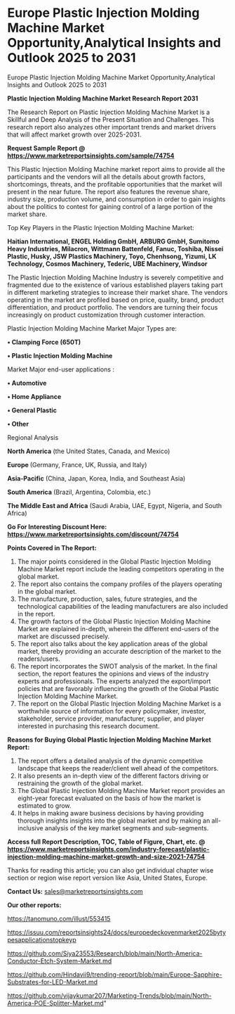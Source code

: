 # Europe Plastic Injection Molding Machine Market Opportunity,Analytical Insights and Outlook 2025 to 2031
Europe Plastic Injection Molding Machine Market Opportunity,Analytical Insights and Outlook 2025 to 2031

<strong>Plastic Injection Molding Machine Market Research Report 2031</strong>

The Research Report on Plastic Injection Molding Machine Market is a Skillful and Deep Analysis of the Present Situation and Challenges. This research report also analyzes other important trends and market drivers that will affect market growth over 2025-2031.

<strong>Request Sample Report @ <a href=https://www.marketreportsinsights.com/sample/74754>https://www.marketreportsinsights.com/sample/74754</a></strong>

This Plastic Injection Molding Machine market report aims to provide all the participants and the vendors will all the details about growth factors, shortcomings, threats, and the profitable opportunities that the market will present in the near future. The report also features the revenue share, industry size, production volume, and consumption in order to gain insights about the politics to contest for gaining control of a large portion of the market share.

Top Key Players in the Plastic Injection Molding Machine Market:

<strong>Haitian International, ENGEL Holding GmbH, ARBURG GmbH, Sumitomo Heavy Industries, Milacron, Wittmann Battenfeld, Fanuc, Toshiba, Nissei Plastic, Husky, JSW Plastics Machinery, Toyo, Chenhsong, Yizumi, LK Technology, Cosmos Machinery, Tederic, UBE Machinery, Windsor</strong>

The Plastic Injection Molding Machine Industry is severely competitive and fragmented due to the existence of various established players taking part in different marketing strategies to increase their market share. The vendors operating in the market are profiled based on price, quality, brand, product differentiation, and product portfolio. The vendors are turning their focus increasingly on product customization through customer interaction.

Plastic Injection Molding Machine Market Major Types are:

<strong>• Clamping Force (650T)

• Plastic Injection Molding Machine</strong>

Market Major end-user applications :

<strong>• Automotive

• Home Appliance

• General Plastic

• Other</strong>

Regional Analysis

</u><strong><b>North America</b></strong> (the United States, Canada, and Mexico)

<strong><b>Europe </b></strong>(Germany, France, UK, Russia, and Italy)

<strong><b>Asia-Pacific</b></strong> (China, Japan, Korea, India, and Southeast Asia)

<strong><b>South America</b></strong> (Brazil, Argentina, Colombia, etc.)

<strong><b>The Middle East and Africa</b></strong> (Saudi Arabia, UAE, Egypt, Nigeria, and South Africa)

<strong>Go For Interesting Discount Here: <a href=https://www.marketreportsinsights.com/discount/74754>https://www.marketreportsinsights.com/discount/74754</a></strong>

<strong>Points Covered in The Report:</strong>
<ol>
  <li>The major points considered in the Global Plastic Injection Molding Machine Market report include the leading competitors operating in the global market.</li>
  <li>The report also contains the company profiles of the players operating in the global market.</li>
  <li>The manufacture, production, sales, future strategies, and the technological capabilities of the leading manufacturers are also included in the report.</li>
  <li>The growth factors of the Global Plastic Injection Molding Machine Market are explained in-depth, wherein the different end-users of the market are discussed precisely.</li>
  <li>The report also talks about the key application areas of the global market, thereby providing an accurate description of the market to the readers/users.</li>
  <li>The report incorporates the SWOT analysis of the market. In the final section, the report features the opinions and views of the industry experts and professionals. The experts analyzed the export/import policies that are favorably influencing the growth of the Global Plastic Injection Molding Machine Market.</li>
  <li>The report on the Global Plastic Injection Molding Machine Market is a worthwhile source of information for every policymaker, investor, stakeholder, service provider, manufacturer, supplier, and player interested in purchasing this research document.</li>
</ol>
<strong>Reasons for Buying Global Plastic Injection Molding Machine Market Report:</strong>

<ol>
  <li>The report offers a detailed analysis of the dynamic competitive landscape that keeps the reader/client well ahead of the competitors.</li>
  <li>It also presents an in-depth view of the different factors driving or restraining the growth of the global market.</li>
  <li>The Global Plastic Injection Molding Machine Market report provides an eight-year forecast evaluated on the basis of how the market is estimated to grow.</li>
  <li>It helps in making aware business decisions by having providing thorough insights insights into the global market and by making an all-inclusive analysis of the key market segments and sub-segments.</li>
</ol>
<strong>Access full Report Description, TOC, Table of Figure, Chart, etc. @ <a href=https://www.marketreportsinsights.com/industry-forecast/plastic-injection-molding-machine-market-growth-and-size-2021-74754>https://www.marketreportsinsights.com/industry-forecast/plastic-injection-molding-machine-market-growth-and-size-2021-74754</a></strong>


Thanks for reading this article; you can also get individual chapter wise section or region wise report version like Asia, United States, Europe.

<strong>Contact Us:</strong>
sales@marketreportsinsights.com

<strong>Our other reports:</strong>

<a href=https://tanomuno.com/illust/553415>https://tanomuno.com/illust/553415</a>

<a href=https://issuu.com/reportsinsights24/docs/europedeckovenmarket2025bytypesapplicationstopkeyp>https://issuu.com/reportsinsights24/docs/europedeckovenmarket2025bytypesapplicationstopkeyp</a>

<a href=https://github.com/Siya23553/Research/blob/main/North-America-Conductor-Etch-System-Market.md>https://github.com/Siya23553/Research/blob/main/North-America-Conductor-Etch-System-Market.md</a>

<a href=https://github.com/Hindavii9/trending-report/blob/main/Europe-Sapphire-Substrates-for-LED-Market.md>https://github.com/Hindavii9/trending-report/blob/main/Europe-Sapphire-Substrates-for-LED-Market.md</a>

<a href=https://github.com/vijaykumar207/Marketing-Trends/blob/main/North-America-POE-Splitter-Market.md>https://github.com/vijaykumar207/Marketing-Trends/blob/main/North-America-POE-Splitter-Market.md</a>"

